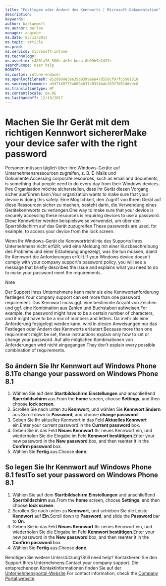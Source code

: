```yaml
---
title: "Festlegen oder Ändern des Kennworts | Microsoft-Dokumentation"
description: 
keywords: 
author: barlanmsft
ms.author: barlan
manager: angrobe
ms.date: 03/13/2017
ms.topic: article
ms.prod: 
ms.service: microsoft-intune
ms.technology: 
ms.assetid: c4801a78-580e-4e3d-beca-0b09b9b2437c
searchScope: User help
ROBOTS: 
ms.custom: intune-enduser
ms.openlocfilehash: 852d960e39e35d9399a6a47d550cf97fc5581818
ms.sourcegitcommit: a9d734877340894637e03f4b4ef83f7d01ddedc8
ms.translationtype: HT
ms.contentlocale: de-DE
ms.lasthandoff: 12/19/2017
---
```

# <a name="make-your-device-safer-with-the-right-password"></a><span data-ttu-id="6c040-102">Machen Sie Ihr Gerät mit dem richtigen Kennwort sicherer</span><span class="sxs-lookup"><span data-stu-id="6c040-102">Make your device safer with the right password</span></span>

<span data-ttu-id="6c040-103">Personen müssen täglich über ihre Windows-Geräte auf Unternehmensressourcen zugreifen, z. B. E-Mails und Dokumente.</span><span class="sxs-lookup"><span data-stu-id="6c040-103">Accessing corporate resources, such as email and documents, is something that people need to do every day from their Windows devices.</span></span> <span data-ttu-id="6c040-104">Ihre Organisation möchte sicherstellen, dass Ihr Gerät diesen Vorgang sicher ausführen kann.</span><span class="sxs-lookup"><span data-stu-id="6c040-104">Your organization wants to make sure that your device is doing this safely.</span></span> <span data-ttu-id="6c040-105">Eine Möglichkeit, den Zugriff von Ihrem Gerät auf diese Ressourcen sicher zu machen, besteht darin, die Verwendung eines Gerätekennworts zu verlangen.</span><span class="sxs-lookup"><span data-stu-id="6c040-105">One way to make sure that your device is securely accessing these resources is requiring devices to use a password.</span></span> <span data-ttu-id="6c040-106">Diese Kennwörter werden beispielsweise verwendet, um über den Sperrbildschirm auf das Gerät zuzugreifen.</span><span class="sxs-lookup"><span data-stu-id="6c040-106">These passwords are used, for example, to access your device from the lock screen.</span></span>

<span data-ttu-id="6c040-107">Wenn Ihr Windows-Gerät die Kennwortrichtlinie des Supports Ihres Unternehmens nicht erfüllt, wird eine Meldung mit einer Kurzbeschreibung des Problems und einer Erläuterung angezeigt, was Sie tun müssen, damit Ihr Kennwort die Anforderungen erfüllt.</span><span class="sxs-lookup"><span data-stu-id="6c040-107">If your Windows device doesn't comply with your company support's password policy, you will see a message that briefly describes the issue and explains what you need to do to make your password meet the requirements.</span></span>

> [!Note]
> <span data-ttu-id="6c040-108">Der Support Ihres Unternehmens kann mehr als eine Kennwortanforderung festlegen.</span><span class="sxs-lookup"><span data-stu-id="6c040-108">Your company support can set more than one password requirement.</span></span> <span data-ttu-id="6c040-109">Das Kennwort muss ggf. eine bestimmte Anzahl von Zeichen und ggf. eine Kombination aus Zahlen und Buchstaben aufweisen.</span><span class="sxs-lookup"><span data-stu-id="6c040-109">For example, the password might have to be a certain number of characters, and it might have to be a mix of numbers and letters.</span></span> <span data-ttu-id="6c040-110">Da mehr als eine Anforderung festgelegt werden kann, wird in diesen Anweisungen nur das Festlegen oder Ändern des Kennworts erläutert.</span><span class="sxs-lookup"><span data-stu-id="6c040-110">Because more than one requirement might be set, these instructions explain only how to set or change your password.</span></span> <span data-ttu-id="6c040-111">Auf alle möglichen Kombinationen von Anforderungen wird nicht eingegangen.</span><span class="sxs-lookup"><span data-stu-id="6c040-111">They don't explain every possible combination of requirements.</span></span>

## <a name="to-change-your-password-on-windows-phone-81"></a><span data-ttu-id="6c040-112">So ändern Sie Ihr Kennwort auf Windows Phone 8.1</span><span class="sxs-lookup"><span data-stu-id="6c040-112">To change your password on Windows Phone 8.1</span></span>

1. <span data-ttu-id="6c040-113">Wählen Sie auf dem **Startbildschirm** **Einstellungen** und anschließend **Sperrbildschirm** aus.</span><span class="sxs-lookup"><span data-stu-id="6c040-113">From the **home** screen, choose **Settings**, and then choose **lock screen**.</span></span>
2. <span data-ttu-id="6c040-114">Scrollen Sie nach unten zu **Kennwort**, und wählen Sie **Kennwort ändern** aus.</span><span class="sxs-lookup"><span data-stu-id="6c040-114">Scroll down to **Password**, and choose **change password**.</span></span>
3. <span data-ttu-id="6c040-115">Geben Sie Ihr aktuelles Kennwort in das Feld **Aktuelles Kennwort** ein.</span><span class="sxs-lookup"><span data-stu-id="6c040-115">Enter your current password in the **Current password** box.</span></span>
4. <span data-ttu-id="6c040-116">Geben Sie in das Feld **Neues Kennwort** Ihr neues Kennwort ein, und wiederholen Sie die Eingabe im Feld **Kennwort bestätigen**.</span><span class="sxs-lookup"><span data-stu-id="6c040-116">Enter your new password in the **New password** box, and then reenter it in the **Confirm password** box.</span></span>
4. <span data-ttu-id="6c040-117">Wählen Sie **Fertig** aus.</span><span class="sxs-lookup"><span data-stu-id="6c040-117">Choose **done**.</span></span>

## <a name="to-set-your-password-on-windows-phone-81"></a><span data-ttu-id="6c040-118">So legen Sie Ihr Kennwort auf Windows Phone 8.1 fest</span><span class="sxs-lookup"><span data-stu-id="6c040-118">To set your password on Windows Phone 8.1</span></span>

1. <span data-ttu-id="6c040-119">Wählen Sie auf dem **Startbildschirm** **Einstellungen** und anschließend **Sperrbildschirm** aus.</span><span class="sxs-lookup"><span data-stu-id="6c040-119">From the **home** screen, choose **Settings**, and then choose **lock screen**.</span></span>
2. <span data-ttu-id="6c040-120">Scrollen Sie nach unten zu **Kennwort**, und schieben Sie die Leiste **Kennwort** auf **Ein**.</span><span class="sxs-lookup"><span data-stu-id="6c040-120">Scroll down to **Password**, and slide the **Password** bar to **On**.</span></span>
3. <span data-ttu-id="6c040-121">Geben Sie in das Feld **Neues Kennwort** Ihr neues Kennwort ein, und wiederholen Sie die Eingabe im Feld **Kennwort bestätigen**.</span><span class="sxs-lookup"><span data-stu-id="6c040-121">Enter your new password in the **New password** box, and then reenter it in the **Confirm password** box.</span></span>
4. <span data-ttu-id="6c040-122">Wählen Sie **Fertig** aus.</span><span class="sxs-lookup"><span data-stu-id="6c040-122">Choose **done**.</span></span>

<span data-ttu-id="6c040-123">Benötigen Sie weitere Unterstützung?</span><span class="sxs-lookup"><span data-stu-id="6c040-123">Still need help?</span></span> <span data-ttu-id="6c040-124">Kontaktieren Sie den Support Ihres Unternehmens.</span><span class="sxs-lookup"><span data-stu-id="6c040-124">Contact your company support.</span></span> <span data-ttu-id="6c040-125">Die entsprechenden Kontaktinformationen finden Sie auf der [Unternehmensportal-Website](https://portal.manage.microsoft.com#HelpDeskDialog).</span><span class="sxs-lookup"><span data-stu-id="6c040-125">For contact information, check the [Company Portal website](https://portal.manage.microsoft.com#HelpDeskDialog).</span></span>

